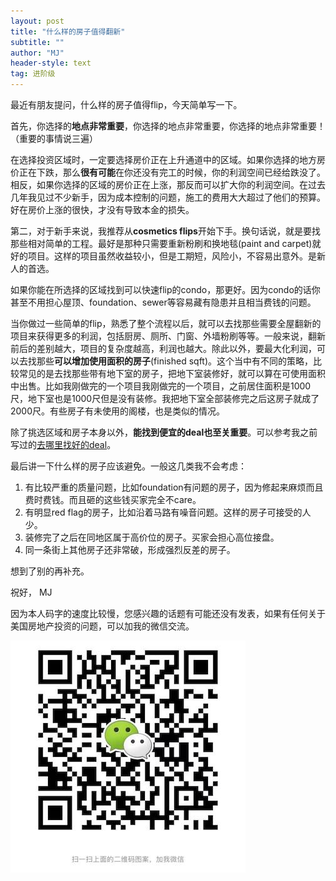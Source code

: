 ```yaml
---
layout: post
title: "什么样的房子值得翻新"
subtitle: ""
author: "MJ"
header-style: text
tag: 进阶级
---
```


最近有朋友提问，什么样的房子值得flip，今天简单写一下。

首先，你选择的**地点非常重要**，你选择的地点非常重要，你选择的地点非常重要！（重要的事情说三遍）

在选择投资区域时，一定要选择房价正在上升通道中的区域。如果你选择的地方房价正在下跌，那么**很有可能**在你还没有完工的时候，你的利润空间已经给跌没了。相反，如果你选择的区域的房价正在上涨，那反而可以扩大你的利润空间。在过去几年我见过不少新手，因为成本控制的问题，施工的费用大大超过了他们的预算。好在房价上涨的很快，才没有导致本金的损失。

第二，对于新手来说，我推荐从**cosmetics flips**开始下手。换句话说，就是要找那些相对简单的工程。最好是那种只需要重新粉刷和换地毯(paint and carpet)就好的项目。这样的项目虽然收益较小，但是工期短，风险小，不容易出意外。是新人的首选。

如果你能在所选择的区域找到可以快速flip的condo，那更好。因为condo的话你甚至不用担心屋顶、foundation、sewer等容易藏有隐患并且相当费钱的问题。

当你做过一些简单的flip，熟悉了整个流程以后，就可以去找那些需要全屋翻新的项目来获得更多的利润，包括厨房、厕所、门窗、外墙粉刷等等。一般来说，翻新前后的差别越大，项目的复杂度越高，利润也越大。除此以外，要最大化利润，可以去找那些**可以增加使用面积的房子**(finished sqft)。这个当中有不同的策略，比较常见的是去找那些带有地下室的房子，把地下室装修好，就可以算在可使用面积中出售。比如我刚做完的一个项目我刚做完的一个项目，之前居住面积是1000尺，地下室也是1000尺但是没有装修。我把地下室全部装修完之后这房子就成了2000尺。有些房子有未使用的阁楼，也是类似的情况。

除了挑选区域和房子本身以外，**能找到便宜的deal也至关重要**。可以参考我之前写过的[去哪里找好的deal](2019-04-18-去哪里找好的投资.md)。

最后讲一下什么样的房子应该避免。一般这几类我不会考虑：

1. 有比较严重的质量问题，比如foundation有问题的房子，因为修起来麻烦而且费时费钱。而且砸的这些钱买家完全不care。
2. 有明显red flag的房子，比如沿着马路有噪音问题。这样的房子可接受的人少。
3. 装修完了之后在同地区属于高价位的房子。买家会担心高位接盘。
4. 同一条街上其他房子还非常破，形成强烈反差的房子。

想到了别的再补充。


祝好，
MJ

因为本人码字的速度比较慢，您感兴趣的话题有可能还没有发表，如果有任何关于美国房地产投资的问题，可以加我的微信交流。

![Image of Wechat](/img/wechat.jpeg)